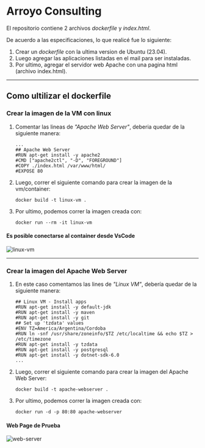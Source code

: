 # Arroyo Consulting

El repositorio contiene 2 archivos *dockerfile* y *index.html*.

De acuerdo a las especificaciones, lo que realicé fue lo siguiente:

1. Crear un *dockerfile* con la ultima version de Ubuntu (23.04).
2. Luego agregar las aplicaciones listadas en el mail para ser instaladas.
3. Por ultimo, agregar el servidor web Apache con una pagina html (archivo index.html).

***

## Como ultilizar el **dockerfile**

### Crear la imagen de la VM con linux

1. Comentar las lineas de *"Apache Web Server"*, deberia quedar de la siguiente manera:
   ```
   ...
   ## Apache Web Server
   #RUN apt-get install -y apache2
   #CMD ["apache2ctl", "-D", "FOREGROUND"]
   #COPY ./index.html /var/www/html/
   #EXPOSE 80
   ```

2. Luego, correr el siguiente comando para crear la imagen de la vm/container: 
   ```
   docker build -t linux-vm .
   ```
   
3. Por ultimo, podemos correr la imagen creada con:
   ```
   docker run --rm -it linux-vm
   ```
   
#### Es posible conectarse al container desde VsCode
![linux-vm](https://github.com/daniblondeau/arroyo-consulting/assets/27524707/ada2ef8e-7c86-445d-9cca-bbf28fa35f22)

***

### Crear la imagen del Apache Web Server

1. En este caso comentamos las lines de *"Linux VM"*, debería quedar de la siguiente manera:
   ```
   ## Linux VM - Install apps
   #RUN apt-get install -y default-jdk
   #RUN apt-get install -y maven
   #RUN apt-get install -y git
   ## Set up 'tzdata' values
   #ENV TZ=America/Argentina/Cordoba
   #RUN ln -snf /usr/share/zoneinfo/$TZ /etc/localtime && echo $TZ > /etc/timezone
   #RUN apt-get install -y tzdata
   #RUN apt-get install -y postgresql
   #RUN apt-get install -y dotnet-sdk-6.0
   ...
   ```

2. Luego, correr el siguiente comando para crear la imagen del Apache Web Server: 
   ```
   docker build -t apache-webserver .
   ```
   

3. Por ultimo, podemos correr la imagen creada con:
   ```
   docker run -d -p 80:80 apache-webserver
   ```

#### Web Page de Prueba
![web-server](https://github.com/daniblondeau/arroyo-consulting/assets/27524707/a1c809cd-abfe-4370-a8af-1eb714b0f04b)
